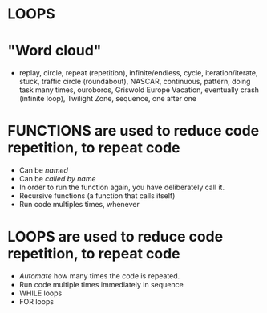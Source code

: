 # LOOPS

# "Word cloud"

- replay, circle, repeat (repetition), infinite/endless, cycle, iteration/iterate, stuck, traffic circle (roundabout), NASCAR, continuous, pattern, doing task many times, ouroboros, Griswold Europe Vacation, eventually crash (infinite loop), Twilight Zone, sequence, one after one

# FUNCTIONS are used to reduce code repetition, to repeat code
  - Can be *named*
  - Can be *called by name* 
  - In order to run the function again, you have deliberately call it.
  - Recursive functions (a function that calls itself)
  - Run code multiples times, whenever

# LOOPS are used to reduce code repetition, to repeat code
  - *Automate* how many times the code is repeated.
  - Run code multiple times immediately in sequence
  - WHILE loops
  - FOR loops
